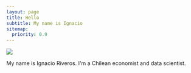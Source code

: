 ```yaml
---
layout: page
title: Hello
subtitle: My name is Ignacio
sitemap:
  priority: 0.9
---
```


<img src="{{ '/assets/images/profile.jpg' | prepend: site.baseurl }}" id="about-img">

<div id="describe-text">
	<p>
	My name is Ignacio Riveros. I'm a Chilean economist and data scientist.
	</p>
</div>